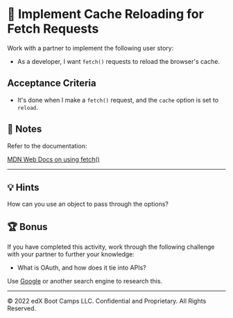 # 📖 Implement Cache Reloading for Fetch Requests

Work with a partner to implement the following user story:

- As a developer, I want `fetch()` requests to reload the browser's cache.

## Acceptance Criteria

- It's done when I make a `fetch()` request, and the `cache` option is set to `reload`.

## 📝 Notes

Refer to the documentation:

[MDN Web Docs on using fetch()](https://developer.mozilla.org/en-US/docs/Web/API/Fetch_API/Using_Fetch)

---

## 💡 Hints

How can you use an object to pass through the options?

## 🏆 Bonus

If you have completed this activity, work through the following challenge with your partner to further your knowledge:

- What is OAuth, and how does it tie into APIs?

Use [Google](https://www.google.com) or another search engine to research this.

---

© 2022 edX Boot Camps LLC. Confidential and Proprietary. All Rights Reserved.
